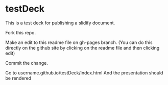 testDeck
========

This is a test deck for publishing a slidify document.

Fork this repo.


Make an edit to this readme file on gh-pages branch. (You can do this directly on the github site by clicking on the readme file and then clicking edit)

Commit the change.

Go to username.github.io/testDeck/index.html
And the presentation should be rendered



